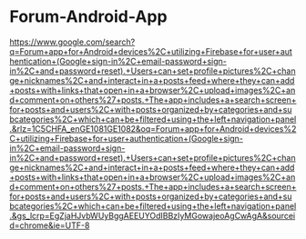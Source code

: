 # Forum-Android-App

https://www.google.com/search?q=Forum+app+for+Android+devices%2C+utilizing+Firebase+for+user+authentication+(Google+sign-in%2C+email-password+sign-in%2C+and+password+reset).+Users+can+set+profile+pictures%2C+change+nicknames%2C+and+interact+in+a+posts+feed+where+they+can+add+posts+with+links+that+open+in+a+browser%2C+upload+images%2C+and+comment+on+others%27+posts.+The+app+includes+a+search+screen+for+posts+and+users%2C+with+posts+organized+by+categories+and+subcategories%2C+which+can+be+filtered+using+the+left+navigation+panel.&rlz=1C5CHFA_enGE1081GE1082&oq=Forum+app+for+Android+devices%2C+utilizing+Firebase+for+user+authentication+(Google+sign-in%2C+email-password+sign-in%2C+and+password+reset).+Users+can+set+profile+pictures%2C+change+nicknames%2C+and+interact+in+a+posts+feed+where+they+can+add+posts+with+links+that+open+in+a+browser%2C+upload+images%2C+and+comment+on+others%27+posts.+The+app+includes+a+search+screen+for+posts+and+users%2C+with+posts+organized+by+categories+and+subcategories%2C+which+can+be+filtered+using+the+left+navigation+panel.&gs_lcrp=EgZjaHJvbWUyBggAEEUYOdIBBzIyMGowajeoAgCwAgA&sourceid=chrome&ie=UTF-8
